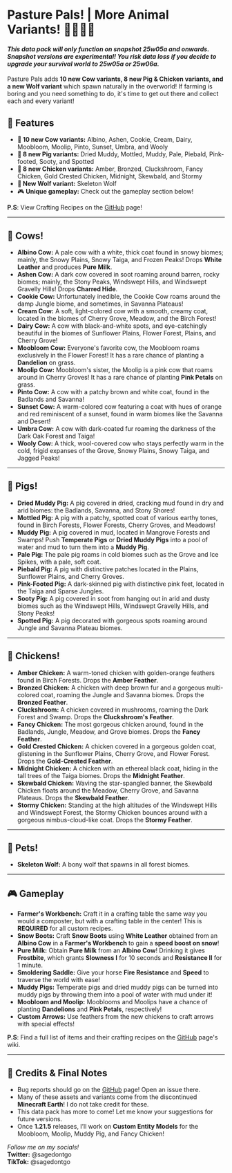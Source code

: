 # Pasture Pals! | More Animal Variants! 🐄🐖🐺🐔  

#### *This data pack will only function on snapshot 25w05a and onwards. Snapshot versions are experimental! You risk data loss if you decide to upgrade your survival world to 25w05a or 25w06a.*  

Pasture Pals adds **10 new Cow variants, 8 new Pig & Chicken variants, and a new Wolf variant** which spawn naturally in the overworld! If farming is boring and you need something to do, it's time to get out there and collect each and every variant!  

## 📌 Features  
- **🐄 10 new Cow variants:** Albino, Ashen, Cookie, Cream, Dairy, Moobloom, Moolip, Pinto, Sunset, Umbra, and Wooly  
- **🐖 8 new Pig variants:** Dried Muddy, Mottled, Muddy, Pale, Piebald, Pink-footed, Sooty, and Spotted  
- **🐔 8 new Chicken variants:** Amber, Bronzed, Cluckshroom, Fancy Chicken, Gold Crested Chicken, Midnight, Skewbald, and Stormy  
- **🐶 New Wolf variant:** Skeleton Wolf  
- 🎮 **Unique gameplay:** Check out the gameplay section below!  

**P.S**: View Crafting Recipes on the [GitHub](https://github.com/sagedontgo/Pasture-Pals) page!  

---

## 🐄 Cows!  

- **Albino Cow:** A pale cow with a white, thick coat found in snowy biomes; mainly, the Snowy Plains, Snowy Taiga, and Frozen Peaks! Drops **White Leather** and produces **Pure Milk**.  
- **Ashen Cow:** A dark cow covered in soot roaming around barren, rocky biomes; mainly, the Stony Peaks, Windswept Hills, and Windswept Gravelly Hills! Drops **Charred Hide**.  
- **Cookie Cow:** Unfortunately inedible, the Cookie Cow roams around the damp Jungle biome, and sometimes, in Savanna Plateaus!  
- **Cream Cow:** A soft, light-colored cow with a smooth, creamy coat, located in the biomes of Cherry Grove, Meadow, and the Birch Forest!  
- **Dairy Cow:** A cow with black-and-white spots, and eye-catchingly beautiful in the biomes of Sunflower Plains, Flower Forest, Plains, and Cherry Grove!  
- **Moobloom Cow:** Everyone's favorite cow, the Moobloom roams exclusively in the Flower Forest! It has a rare chance of planting a **Dandelion** on grass.  
- **Moolip Cow:** Moobloom's sister, the Moolip is a pink cow that roams around in Cherry Groves! It has a rare chance of planting **Pink Petals** on grass.  
- **Pinto Cow:** A cow with a patchy brown and white coat, found in the Badlands and Savanna!  
- **Sunset Cow:** A warm-colored cow featuring a coat with hues of orange and red reminiscent of a sunset, found in warm biomes like the Savanna and Desert!  
- **Umbra Cow:** A cow with dark-coated fur roaming the darkness of the Dark Oak Forest and Taiga!  
- **Wooly Cow:** A thick, wool-covered cow who stays perfectly warm in the cold, frigid expanses of the Grove, Snowy Plains, Snowy Taiga, and Jagged Peaks!  

---

## 🐖 Pigs!  

- **Dried Muddy Pig:** A pig covered in dried, cracking mud found in dry and arid biomes: the Badlands, Savanna, and Stony Shores!  
- **Mottled Pig:** A pig with a patchy, spotted coat of various earthy tones, found in Birch Forests, Flower Forests, Cherry Groves, and Meadows!  
- **Muddy Pig:** A pig covered in mud, located in Mangrove Forests and Swamps! Push **Temperate Pigs** or **Dried Muddy Pigs** into a pool of water and mud to turn them into a **Muddy Pig**.  
- **Pale Pig:** The pale pig roams in cold biomes such as the Grove and Ice Spikes, with a pale, soft coat.  
- **Piebald Pig:** A pig with distinctive patches located in the Plains, Sunflower Plains, and Cherry Groves.  
- **Pink-Footed Pig:** A dark-skinned pig with distinctive pink feet, located in the Taiga and Sparse Jungles.  
- **Sooty Pig:** A pig covered in soot from hanging out in arid and dusty biomes such as the Windswept Hills, Windswept Gravelly Hills, and Stony Peaks!  
- **Spotted Pig:** A pig decorated with gorgeous spots roaming around Jungle and Savanna Plateau biomes.  

---

## 🐔 Chickens!  

- **Amber Chicken:** A warm-toned chicken with golden-orange feathers found in Birch Forests. Drops the **Amber Feather**.  
- **Bronzed Chicken:** A chicken with deep brown fur and a gorgeous multi-colored coat, roaming the Jungle and Savanna biomes. Drops the **Bronzed Feather**.  
- **Cluckshroom:** A chicken covered in mushrooms, roaming the Dark Forest and Swamp. Drops the **Cluckshroom's Feather**.  
- **Fancy Chicken:** The most gorgeous chicken around, found in the Badlands, Jungle, Meadow, and Grove biomes. Drops the **Fancy Feather**.  
- **Gold Crested Chicken:** A chicken covered in a gorgeous golden coat, glistening in the Sunflower Plains, Cherry Grove, and Flower Forest. Drops the **Gold-Crested Feather**.  
- **Midnight Chicken:** A chicken with an ethereal black coat, hiding in the tall trees of the Taiga biomes. Drops the **Midnight Feather**.  
- **Skewbald Chicken:** Waving the star-spangled banner, the Skewbald Chicken floats around the Meadow, Cherry Grove, and Savanna Plateaus. Drops the **Skewbald Feather**.  
- **Stormy Chicken:** Standing at the high altitudes of the Windswept Hills and Windswept Forest, the Stormy Chicken bounces around with a gorgeous nimbus-cloud-like coat. Drops the **Stormy Feather**.  

---

## 🐶 Pets!  

- **Skeleton Wolf:** A bony wolf that spawns in all forest biomes.  

---

## 🎮 Gameplay  

- **Farmer's Workbench:** Craft it in a crafting table the same way you would a composter, but with a crafting table in the center! This is **REQUIRED** for all custom recipes.  
- **Snow Boots:** Craft **Snow Boots** using **White Leather** obtained from an **Albino Cow** in a **Farmer's Workbench** to gain a **speed boost on snow**!  
- **Pure Milk:** Obtain **Pure Milk** from an **Albino Cow**! Drinking it gives **Frostbite**, which grants **Slowness I** for 10 seconds and **Resistance II** for 1 minute.  
- **Smoldering Saddle:** Give your horse **Fire Resistance** and **Speed** to traverse the world with ease!  
- **Muddy Pigs:** Temperate pigs and dried muddy pigs can be turned into muddy pigs by throwing them into a pool of water with mud under it!  
- **Moobloom and Moolip:** Mooblooms and Moolips have a chance of planting **Dandelions** and **Pink Petals**, respectively!  
- **Custom Arrows:** Use feathers from the new chickens to craft arrows with special effects!  

**P.S**: Find a full list of items and their crafting recipes on the [GitHub](https://github.com/sagedontgo/Pasture-Pals) page's wiki.  

---

## 💖 Credits & Final Notes  

- Bug reports should go on the [GitHub](https://github.com/sagedontgo/Pasture-Pals) page! Open an issue there.  
- Many of these assets and variants come from the discontinued **Minecraft Earth**! I do not take credit for these.  
- This data pack has more to come! Let me know your suggestions for future versions.  
- Once **1.21.5** releases, I’ll work on **Custom Entity Models** for the Moobloom, Moolip, Muddy Pig, and Fancy Chicken!  

*Follow me on my socials!*  
**Twitter:** @sagedontgo  
**TikTok:** @sagedontgo  
